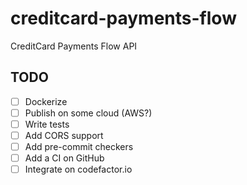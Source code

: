 # creditcard-payments-flow
CreditCard Payments Flow API

## TODO

- [ ] Dockerize
- [ ] Publish on some cloud (AWS?)
- [ ] Write tests
- [ ] Add CORS support
- [ ] Add pre-commit checkers
- [ ] Add a CI on GitHub
- [ ] Integrate on codefactor.io